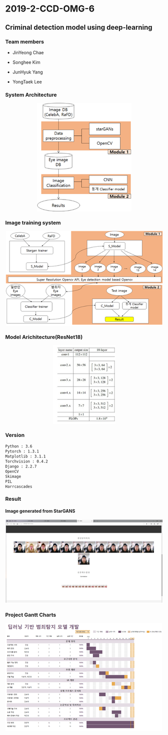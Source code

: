 # 2019-2-CCD-OMG-6
## Criminal detection model using deep-learning

### Team members
 - JinYeong Chae
 
 - Songhee Kim
 
 - JunHyuk Yang
 
 - YongTaek Lee
 

 
### System Architecture

<p align="center">
  <img src="./framework1.png", width="300">
</p>

### Image training system
<p align="center">
  <img src="./image_training_process.png", width="500">
</p>

### Model Arichitecture(ResNet18)
<p align="center">
  <img src="./ResNet18.png", width="200", alt="ResNet18">
</p>

### Version
```
Python : 3.6
Pytorch : 1.3.1
Matplotlib : 3.1.1
Torchvision : 0.4.2
Django : 2.2.7
OpenCV
Skimage
PIL
Harrcascades
```
### Result
#### Image generated from StarGANS
<p align="center">
  <img src="./Result.png", width="500">
</p>

### Project Gantt Charts
<p>
  <img src="./Gantt_Charts.png", width="500">
</p>

